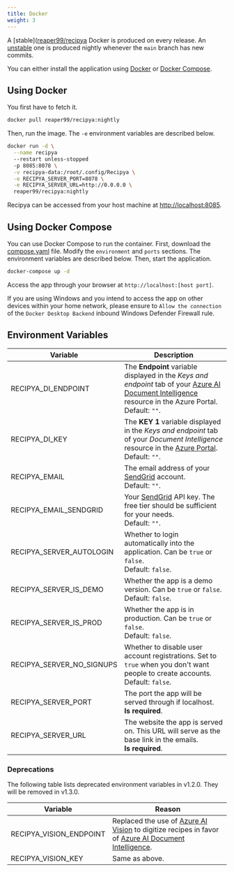 ```yaml
---
title: Docker
weight: 3
---
```


A [stable]([reaper99/recipya](https://hub.docker.com/layers/reaper99/recipya/v1.1.0/images/sha256-fb1457919f132ebf6969f9c155d81bb60b0d6b0b1610bc692259b6b9c287479e?context=repo) Docker
is produced on every release. An [unstable](https://hub.docker.com/layers/reaper99/recipya/nightly/images/sha256-b2238a11a53982953df5bbcfd7796a19fa382abf75d316b62fa05ac1c867332c?context=repo) one 
is produced nightly whenever the `main` branch has new commits.

You can either install the application using [Docker](https://www.docker.com/) or
[Docker Compose](https://docs.docker.com/compose/).

## Using Docker

You first have to fetch it.

```bash
docker pull reaper99/recipya:nightly
```

Then, run the image. The `-e` environment variables are described below.

```bash
docker run -d \
  --name recipya
  --restart unless-stopped
  -p 8085:8078 \
  -v recipya-data:/root/.config/Recipya \
  -e RECIPYA_SERVER_PORT=8078 \
  -e RECIPYA_SERVER_URL=http://0.0.0.0 \
  reaper99/recipya:nightly
```

Recipya can be accessed from your host machine at [http://localhost:8085](http://localhost:8085).

## Using Docker Compose

You can use Docker Compose to run the container. First, download the [compose.yaml](https://github.com/reaper47/recipya/blob/main/deploy/compose.yaml) file. 
Modify the `environment` and `ports` sections. The environment variables are described below. Then, start the application.

```bash
docker-compose up -d
```

Access the app through your browser at `http://localhost:[host port]`.

If you are using Windows and you intend to access the app on other devices within your home network, please ensure to `Allow the connection` of the `Docker Desktop Backend`
inbound Windows Defender Firewall rule.

## Environment Variables

| Variable                  | Description                                                                                                                                                                                                                                  |
|---------------------------|----------------------------------------------------------------------------------------------------------------------------------------------------------------------------------------------------------------------------------------------|
| RECIPYA_DI_ENDPOINT       | The **Endpoint** variable displayed in the *Keys and endpoint* tab of your [Azure AI Document Intelligence](https://azure.microsoft.com/en-us/products/ai-services/ai-document-intelligence) resource in the Azure Portal.<br>Default: `""`. |
| RECIPYA_DI_KEY            | The **KEY 1** variable displayed in the *Keys and endpoint* tab of your *Document Intelligence* resource in the [Azure Portal](https://portal.azure.com/#home).<br>Default: `""`.                                                            |
| RECIPYA_EMAIL             | The email address of your [SendGrid](https://sendgrid.com/) account.<br>Default: `""`.                                                                                                                                                       |
| RECIPYA_EMAIL_SENDGRID    | Your [SendGrid](https://app.sendgrid.com/settings/api_keys) API key. The free tier should be sufficient for your needs.<br>Default: `""`.                                                                                                    |
| RECIPYA_SERVER_AUTOLOGIN  | Whether to login automatically into the application. Can be `true` or `false`.<br>Default: `false`.                                                                                                                                          |
| RECIPYA_SERVER_IS_DEMO    | Whether the app is a demo version. Can be `true` or `false`.<br>Default: `false`.                                                                                                                                                            |
| RECIPYA_SERVER_IS_PROD    | Whether the app is in production. Can be `true` or `false`.<br>Default: `false`.                                                                                                                                                             |
| RECIPYA_SERVER_NO_SIGNUPS | Whether to disable user account registrations. Set to `true` when you don't want people to create accounts.<br>Default: `false`.                                                                                                             |
| RECIPYA_SERVER_PORT       | The port the app will be served through if localhost.<br>**Is required**.                                                                                                                                                                    |
| RECIPYA_SERVER_URL        | The website the app is served on. This URL will serve as the base link in the emails.<br>**Is required**.                                                                                                                                    |

### Deprecations

The following table lists deprecated environment variables in v1.2.0. They will be removed in v1.3.0.

| Variable                  | Reason                                                                                                                                                                                                                                                         |
|---------------------------|----------------------------------------------------------------------------------------------------------------------------------------------------------------------------------------------------------------------------------------------------------------|
| RECIPYA_VISION_ENDPOINT   | Replaced the use of [Azure AI Vision](https://azure.microsoft.com/en-us/products/ai-services/ai-vision) to digitize recipes in favor of [Azure AI Document Intelligence](https://azure.microsoft.com/en-us/products/ai-services/ai-document-intelligence).     |
| RECIPYA_VISION_KEY        | Same as above.                                                                                                                                                                                                                                                 |
